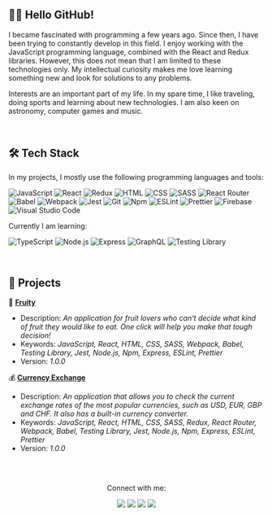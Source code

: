 <!-- ABOUT ME -->
## 👋🏻 Hello GitHub!
I became fascinated with programming a few years ago. Since then, I have been trying to constantly develop in this field. I enjoy working with the JavaScript programming language, combined with the React and Redux libraries. However, this does not mean that I am limited to these technologies only. My intellectual curiosity makes me love learning something new and look for solutions to any problems.

Interests are an important part of my life. In my spare time, I like traveling, doing sports and learning about new technologies. I am also keen on astronomy, computer games and music.

<br/>

<!-- TECHNOLOGY STACK -->
## 🛠️ Tech Stack
In my projects, I mostly use the following programming languages and tools:

<img src="https://img.shields.io/badge/JavaScript-424242?style=flat&logo=javascript&logoColor=F7DF1E" alt="JavaScript"></a>
<img src="https://img.shields.io/badge/React-424242?style=flat&logo=react&logoColor=61DAFB" alt="React"></a>
<img src="https://img.shields.io/badge/Redux-424242?style=flat&logo=redux&logoColor=764ABC" alt="Redux"></a>
<img src="https://img.shields.io/badge/HTML-424242?style=flat&logo=html5&logoColor=E34F26" alt="HTML"></a>
<img src="https://img.shields.io/badge/CSS-424242?style=flat&logo=css3&logoColor=1572B6" alt="CSS"></a>
<img src="https://img.shields.io/badge/SASS-424242?style=flat&logo=SASS&logoColor=CC6699" alt="SASS"></a>
<img src="https://img.shields.io/badge/React%20Router-424242?logo=react-router&logoColor=CA4245" alt="React Router"></a>
<img src="https://img.shields.io/badge/Babel-424242?style=flat&logo=babel&logoColor=F9DC3E" alt="Babel"></a>
<img src="https://img.shields.io/badge/Webpack-424242?style=flat&logo=webpack&logoColor=8DD6F9" alt="Webpack"></a>
<img src="https://img.shields.io/badge/Jest-424242?style=flat&logo=jest&logoColor=C21325" alt="Jest"></a>
<img src="https://img.shields.io/badge/Git-424242?style=flat&logo=git&logoColor=F05032" alt="Git"></a>
<img src="https://img.shields.io/badge/Npm-424242?style=flat&logo=npm&logoColor=CB3837" alt="Npm"></a>
<img src="https://img.shields.io/badge/ESLint-424242?style=flat&logo=eslint&logoColor=4B32C3" alt="ESLint"></a>
<img src="https://img.shields.io/badge/Prettier-424242?style=flat&logo=prettier&logoColor=F7B93E" alt="Prettier"></a>
<img src="https://img.shields.io/badge/Firebase-424242?style=flat&logo=firebase&logoColor=FFCA28" alt="Firebase"></a>
<img src="https://img.shields.io/badge/Visual%20Studio%20Code-424242?style=flat&logo=visual%20studio%20code&logoColor=007ACC" alt="Visual Studio Code"></a>

Currently I am learning:

<img src="https://img.shields.io/badge/TypeScript-424242?style=flat&logo=typescript&logoColor=3178C6" alt="TypeScript"></a>
<img src="https://img.shields.io/badge/Node.js-424242?style=flat&logo=node.js&logoColor=339933" alt="Node.js"></a>
<img src="https://img.shields.io/badge/Express-424242?style=flat&logo=express&logoColor=FFFFFF" alt="Express"></a>
<img src="https://img.shields.io/badge/GraphQL-424242?style=flat&logo=graphql&logoColor=E10098" alt="GraphQL"></a>
<img src="https://img.shields.io/badge/Testing%20Library-424242?style=flat&logo=testinglibrary&logoColor=E33332" alt="Testing Library"></a>

<br/>

<!-- MY PROJECTS -->
## 💼 Projects
🍓 <a href="https://github.com/lszymanski7/fruity-app"><b>Fruity</b></a>
- Description: <i>An application for fruit lovers who can't decide what kind of fruit they would like to eat. One click will help you make that tough decision!</i>
- Keywords: <i>JavaScript, React, HTML, CSS, SASS, Webpack, Babel, Testing Library, Jest, Node.js, Npm, Express, ESLint, Prettier</i>
- Version: <i>1.0.0</i>

💰 <a href="https://github.com/lszymanski7/currency-exchange-app"><b>Currency Exchange</b></a>
- Description: <i>An application that allows you to check the current exchange rates of the most popular currencies, such as USD, EUR, GBP and CHF. It also has a built-in currency converter.</i>
- Keywords: <i>JavaScript, React, HTML, CSS, SASS, Redux, React Router, Webpack, Babel, Testing Library, Jest, Node.js, Npm, Express, ESLint, Prettier</i>
- Version: <i>1.0.0</i>

<br/>

<!-- STATISTICS -->
<!-- ## 📊 Statistics
<a href="https://github.com/lszymanski7"><img src="https://github-readme-stats.vercel.app/api?username=lszymanski7&theme=default&show_icons=true&custom_title=Activity&include_all_commits=true" alt="GitHub Stats Card"></a>

<a href="https://github.com/lszymanski7"><img src="https://github-readme-stats.vercel.app/api/top-langs/?username=lszymanski7&theme=default&custom_title=Most%20Used%20Languages&card_width=495&langs_count=3" alt="GitHub Most Used Languages Card"></a>

<br/> -->

<!-- ACHIEVEMENTS -->
<!-- ## 🏆 Achievements
<a href="https://github.com/lszymanski7"><img src="https://github-profile-trophy.vercel.app/?username=lszymanski7&theme=flat&margin-w=10&no-bg=false" alt="GitHub Profile Trophy Card"></a>

<br/> -->

<!-- LINKS -->
##
<p align="center">Connect with me:</p>
<p align="center">
  <a href="https://stackoverflow.com/users/18706083"><img src="https://img.shields.io/badge/Stack%20Overflow-F58025?style=flat&logo=stackoverflow&logoColor=white"></a>
  <a href="https://gitlab.com/lszymanski7"><img src="https://img.shields.io/badge/GitLab-424242?style=flat&logo=gitlab"></a>
  <a href="https://linkedin.com/in/lszymanski7"><img src="https://img.shields.io/badge/LinkedIn-0A66C2?style=flat&logo=linkedin"></a>
  <a href="https://twitter.com/lszymanski7_"><img src="https://img.shields.io/twitter/follow/lszymanski7_?label=Twitter&style=social"></a>
</p>
